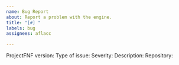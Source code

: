 ```yaml
---
name: Bug Report
about: Report a problem with the engine.
title: "[#] "
labels: bug
assignees: aflacc

---
```


<!-- NOTICE: Use the Issue format that you are given. You can add more sections if you want, but do not put stuff where it doesn't belong. (ex. issue description in title) also anything in these bracket thingies do not appear in the issue once published. -->
ProjectFNF version<!--(check project.xml)-->:
Type of issue<!--(Visual / Mechanics / Crash / etc)-->:
Severity<!--(1-10. Also make sure to put this number in the brackets on the issue title.)-->:
Description<!--Explain what happens when this issue occurs and the steps to re-create the issue.-->:
Repository<!--Not required, you can also use other ways to show your code-->:

<!-- Before submitting your issue, make sure to check for duplicate issues! Especially look for dupes that were closed already because the solution might be there too! I will close your issue if it is a dupe.-->
